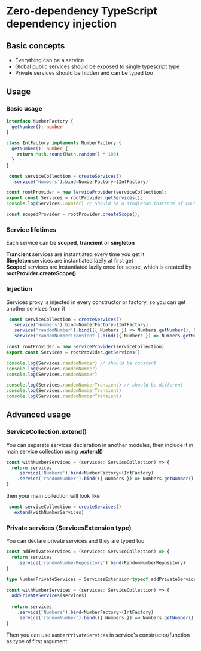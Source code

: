 

# Zero-dependency TypeScript dependency injection
## Basic concepts
- Everything can be a service
- Global public services should be exposed to single typescript type
- Private services should be hidden and can be typed too

## Usage
### Basic usage
```typescript
interface NumberFactory {
  getNumber(): number
}

class IntFactory implements NumberFactory {
  getNumber(): number {
    return Math.round(Math.random() * 100)
  }
}

 const serviceCollection = createServices()
  .service('Numbers').bind<NumberFactory>(IntFactory)

const rootProvider = new ServiceProvider(serviceCollection);
export const Services = rootProvider.getServices();
console.log(Services.Counter) // Should be a singleton instance of CounterService

const scopedProvider = rootProvider.createScope();
```

### Service lifetimes
Each service can be **scoped**, **trancient** or **singleton**  
  
**Trancient** services are instantiated every time you get it  
**Singleton** services are instantiated lazily at first get  
**Scoped** services are instantiated lazily once for scope, which is created by **rootProvider.createScope()**  

### Injection
Services proxy is injected in every constructor or factory, so you can get another services from it
```typescript
 const serviceCollection = createServices()
  .service('Numbers').bind<NumberFactory>(IntFactory)
  .service('randomNumber').bind(({ Numbers }) => Numbers.getNumber(), ServiceScope.SINGLETON)
  .service('randomNumberTransient').bind(({ Numbers }) => Numbers.getNumber(), ServiceScope.TRANSIENT)

const rootProvider = new ServiceProvider(serviceCollection)
export const Services = rootProvider.getServices()

console.log(Services.randomNumber) // should be constant
console.log(Services.randomNumber)
console.log(Services.randomNumber)

console.log(Services.randomNumberTransient) // should be different
console.log(Services.randomNumberTransient)
console.log(Services.randomNumberTransient)
```

## Advanced usage
### ServiceCollection.extend()
You can separate services declaration in another modules, then include it in main service collection using **.extend()**  
```typescript
const withNumberServices = (services: ServiceCollection) => {
  return services
    .service('Numbers').bind<NumberFactory>(IntFactory)
    .service('randomNumber').bind(({ Numbers }) => Numbers.getNumber(), ServiceScope.SINGLETON)
}
```
then your main collection will look like
```typescript
 const serviceCollection = createServices()
  .extend(withNumberServices)
```
### Private services (ServicesExtension type)
You can declare private services and they are typed too
```typescript
const addPrivateServices = (services: ServiceCollection) => {
  return services
    .service('randomNumberRepository').bind(RandomNumberRepository)
}

type NumberPrivateServices = ServicesExtension<typeof addPrivateServices>

const withNumberServices = (services: ServiceCollection) => {
  addPrivateServices(services)
  
  return services
    .service('Numbers').bind<NumberFactory>(IntFactory)
    .service('randomNumber').bind(({ Numbers }) => Numbers.getNumber(), ServiceScope.SINGLETON)
}
```
Then you can use ```NumberPrivateServices``` in service's constructor/function as type of first argument
